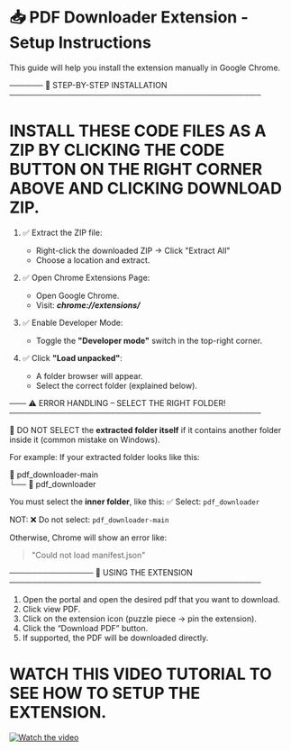 # 📥 PDF Downloader Extension - Setup Instructions

This guide will help you install the extension manually in Google Chrome.

──────
🔧 STEP-BY-STEP INSTALLATION
─────────────────────────────────────────────
# INSTALL THESE CODE FILES AS A ZIP BY CLICKING THE CODE BUTTON ON THE RIGHT CORNER ABOVE AND CLICKING DOWNLOAD ZIP.




1. ✅ Extract the ZIP file:
   - Right-click the downloaded ZIP → Click "Extract All"
   - Choose a location and extract.

2. ✅ Open Chrome Extensions Page:
   - Open Google Chrome.
   - Visit: ***chrome://extensions/***

3. ✅ Enable Developer Mode:
   - Toggle the **"Developer mode"** switch in the top-right corner.

4. ✅ Click **"Load unpacked"**:
   - A folder browser will appear.
   - Select the correct folder (explained below).

───
⚠️ ERROR HANDLING – SELECT THE RIGHT FOLDER!
─────────────────────────────────────────────

🔴 DO NOT SELECT the **extracted folder itself** if it contains another folder inside it (common mistake on Windows).

For example:
If your extracted folder looks like this:

📁 pdf_downloader-main  
└── 📁 pdf_downloader  

You must select the **inner folder**, like this:
✅ Select: `pdf_downloader`

NOT:
❌ Do not select: `pdf_downloader-main`

Otherwise, Chrome will show an error like:
> "Could not load manifest.json"


───────────────
📌 USING THE EXTENSION
─────────────────────────────────────────────

1. Open the portal and open the desired pdf that you want to download.
2. Click view PDF.
3. Click on the extension icon (puzzle piece → pin the extension).
4. Click the “Download PDF” button.
5. If supported, the PDF will be downloaded directly.

# WATCH THIS VIDEO TUTORIAL TO SEE HOW TO SETUP THE EXTENSION.
   [![Watch the video](https://img.youtube.com/vi/88a-BMvfMh8/0.jpg)](https://www.youtube.com/watch?v=88a-BMvfMh8)


